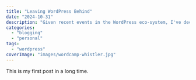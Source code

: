 ```yaml
---
title: "Leaving WordPress Behind"
date: "2024-10-31"
description: "Given recent events in the WordPress eco-system, I've decided to take a break from working on and promoting the platform."
categories: 
  - "blogging"
  - "personal"
tags: 
  - "wordpress"
coverImage: "images/wordcamp-whistler.jpg"
---
```


This is my first post in a long time.
